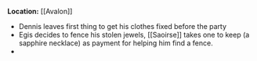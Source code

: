 **Location:** [[Avalon]]
- Dennis leaves first thing to get his clothes fixed before the party
- Egis decides to fence his stolen jewels, [[Saoirse]] takes one to keep (a sapphire necklace) as payment for helping him find a fence.
- 